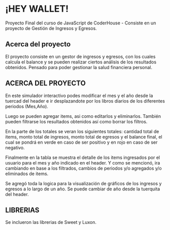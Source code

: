 # ¡HEY WALLET!

Proyecto Final del curso de JavaScript de CoderHouse - Consiste en un proyecto de Gestión de Ingresos y Egresos.

## Acerca del proyecto

El proyecto consiste en un gestor de ingresos y egresos, con los cuales calcula el balance y se pueden realizar ciertos análisis de los resultados obtenidos.
Pensado para poder gestionar la salud financiera personal.

## ACERCA DEL PROYECTO

En este simulador interactivo podes modificar el mes y el año desde la tuercad del header e ir desplazandote por los libros diarios de los diferentes periodos (Mes,Año).

Luego se pueden agregar items, asi como editarlos y eliminarlos. También pueden filtrarse los resultados obtenidos así como borrar los filtros.

En la parte de los totales se veran los siguientes totales: cantidad total de items, monto total de ingresos, monto total de egresos y el balance final, el cual se pondrá en verde en caso de ser positivo y en rojo en caso de ser negativo. 

Finalmente en la tabla se muestra el detalle de los items ingresados por el usuario para el mes y año indicado en el header. Y como se mencionó, ira cambiando en base a los filtrados, cambios de periodos y/o agregados y/o eliminados de items.

Se agregó toda la logica para la visualización de gráficos de los ingresos y egresos a lo largo de un año. Se puede cambiar de año desde la tuerquita del header.

## LIBRERIAS

Se inclueron las librerias de Sweet y Luxon.
